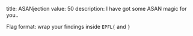 title: ASANjection
value: 50
description: I have got some ASAN magic for you..

Flag format: wrap your findings inside `EPFL{` and `}`
